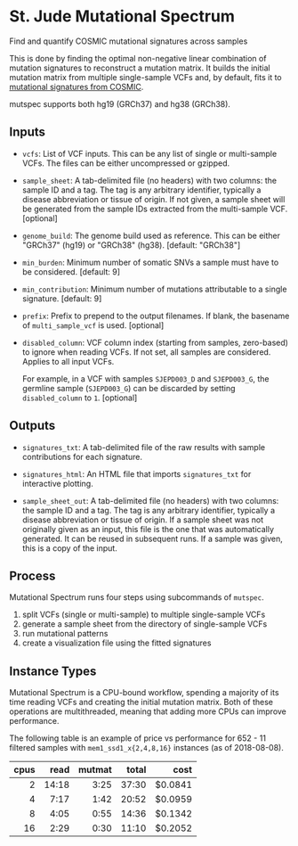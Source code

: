 <!-- dx-header -->
# St. Jude Mutational Spectrum

Find and quantify COSMIC mutational signatures across samples
<!-- /dx-header -->

This is done by finding the optimal non-negative linear combination of
mutation signatures to reconstruct a mutation matrix. It builds the initial
mutation matrix from multiple single-sample VCFs and, by default, fits it to
[mutational signatures from COSMIC].

mutspec supports both hg19 (GRCh37) and hg38 (GRCh38).

[mutational signatures from COSMIC]: https://cancer.sanger.ac.uk/cosmic/signatures

## Inputs

  * `vcfs`: List of VCF inputs. This can be any list of single or multi-sample
    VCFs. The files can be either uncompressed or gzipped.

  * `sample_sheet`: A tab-delimited file (no headers) with two columns: the
    sample ID and a tag. The tag is any arbitrary identifier, typically a
    disease abbreviation or tissue of origin. If not given, a sample sheet will
    be generated from the sample IDs extracted from the multi-sample VCF.
    [optional]

  * `genome_build`: The genome build used as reference. This can be
    either "GRCh37" (hg19) or "GRCh38" (hg38). [default: "GRCh38"]

  * `min_burden`: Minimum number of somatic SNVs a sample must have to be
    considered. [default: 9]

  * `min_contribution`: Minimum number of mutations attributable to a single
    signature. [default: 9]

  * `prefix`: Prefix to prepend to the output filenames. If blank, the basename
    of `multi_sample_vcf` is used. [optional]

  * `disabled_column`: VCF column index (starting from samples, zero-based) to
    ignore when reading VCFs. If not set, all samples are considered. Applies
    to all input VCFs.

    For example, in a VCF with samples `SJEPD003_D` and `SJEPD003_G`, the
    germline sample (`SJEPD003_G`) can be discarded by setting
    `disabled_column` to `1`. [optional]

## Outputs

  * `signatures_txt`: A tab-delimited file of the raw results with sample
    contributions for each signature.

  * `signatures_html`: An HTML file that imports `signatures_txt` for
    interactive plotting.

  * `sample_sheet_out`: A tab-delimited file (no headers) with two columns: the
    sample ID and a tag. The tag is any arbitrary identifier, typically a
    disease abbreviation or tissue of origin. If a sample sheet was not
    originally given as an input, this file is the one that was automatically
    generated. It can be reused in subsequent runs. If a sample was given, this
    is a copy of the input.

## Process

Mutational Spectrum runs four steps using subcommands of `mutspec`.

  1. split VCFs (single or multi-sample) to multiple single-sample VCFs
  2. generate a sample sheet from the directory of single-sample VCFs
  3. run mutational patterns
  4. create a visualization file using the fitted signatures

## Instance Types

Mutational Spectrum is a CPU-bound workflow, spending a majority of its time
reading VCFs and creating the initial mutation matrix. Both of these
operations are multithreaded, meaning that adding more CPUs can improve
performance.

The following table is an example of price vs performance for 652 - 11
filtered samples with `mem1_ssd1_x{2,4,8,16}` instances (as of 2018-08-08).

| cpus |  read | mutmat | total |    cost |
|-----:|------:|-------:|------:|--------:|
|    2 | 14:18 |   3:25 | 37:30 | $0.0841 |
|    4 |  7:17 |   1:42 | 20:52 | $0.0959 |
|    8 |  4:05 |   0:55 | 14:36 | $0.1342 |
|   16 |  2:29 |   0:30 | 11:10 | $0.2052 |
